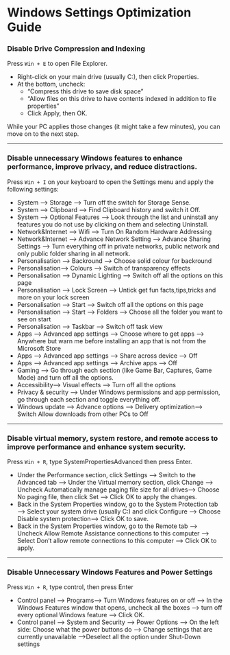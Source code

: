 # Windows Settings Optimization Guide
### Disable Drive Compression and Indexing

Press `Win + E` to open File Explorer.
- Right-click on your main drive (usually C:), then click Properties.
- At the bottom, uncheck:
    - “Compress this drive to save disk space”
    - “Allow files on this drive to have contents indexed in addition to file properties”
    - Click Apply, then OK.
      
While your PC applies those changes (it might take a few minutes), you can move on to the next step.

---
### Disable unnecessary Windows features to enhance performance, improve privacy, and reduce distractions.

Press `Win + I` on your keyboard to open the Settings menu and apply the following settings:
- System ⟶ Storage ⟶ Turn off the switch for Storage Sense.
- System ⟶ Clipboard ⟶ Find Clipboard history and switch it Off.
- System ⟶ Optional Features ⟶ Look through the list and uninstall any features you do not use by clicking on them and selecting Uninstall.
- Network&Internet ⟶ Wifi ⟶ Turn On Random Hardware Addressing 
- Network&Internet ⟶ Advance Network Setting ⟶ Advance Sharing Settings ⟶ Turn everything off in private networks, public network and only public folder sharing in all network.
- Personalisation ⟶ Backround ⟶ Choose solid colour for backround
- Personalisation⟶ Colours ⟶ Switch of transparency effects
- Personalisation ⟶ Dynamic Lighting ⟶ Switch off all the options on this page
- Personalisation ⟶ Lock Screen ⟶ Untick get fun facts,tips,tricks and more on your lock screen
- Personalisation ⟶ Start ⟶ Switch off all the options on this page
- Personalisation ⟶ Start ⟶ Folders ⟶ Choose all the folder you want to see on start
- Personalisation ⟶ Taskbar ⟶ Switch off task view
- Apps ⟶ Advanced app settings ⟶ Choose where to get apps ⟶ Anywhere but warn me before installing an app that is not from the Microsoft Store
- Apps ⟶ Advanced app settings ⟶ Share across device ⟶ Off
- Apps ⟶ Advanced app settings ⟶ Archive apps ⟶ Off
- Gaming ⟶ Go through each section (like Game Bar, Captures, Game Mode) and turn off all the options.
- Accessibility⟶ Visual effects ⟶ Turn off all the options
- Privacy & security ⟶ Under Windows permissions and app permission, go through each section and toggle everything off.
- Windows update ⟶ Advance options ⟶ Delivery optimization⟶ Switch Allow downloads from other PCs to Off

--- 
### Disable virtual memory, system restore, and remote access to improve performance and enhance system security.

Press `Win + R`, type SystemPropertiesAdvanced then press Enter.
- Under the Performance section, click Settings ⟶ Switch to the Advanced tab ⟶ Under the Virtual memory section, click Change ⟶ Uncheck Automatically manage paging file size for all drives⟶  Choose No paging file, then click Set ⟶ Click OK to apply the changes.
- Back in the System Properties window, go to the System Protection tab ⟶ Select your system drive (usually C:) and click Configure ⟶ Choose Disable system protection⟶ Click OK to save.
- Back in the System Properties window, go to the Remote tab ⟶ Uncheck Allow Remote Assistance connections to this computer ⟶ Select Don’t allow remote connections to this computer ⟶ Click OK to apply.

---
### Disable Unnecessary Windows Features and Power Settings

Press `Win + R`, type control, then press Enter
- Control panel ⟶ Programs⟶ Turn Windows features on or off ⟶ In the Windows Features window that opens, uncheck all the boxes ⟶ turn off every optional Windows feature ⟶ Click OK.
- Control panel ⟶ System and Security ⟶ Power Options ⟶ On the left side: Choose what the power buttons do ⟶ Change settings that are currently unavailable ⟶Deselect all the option under Shut-Down settings
